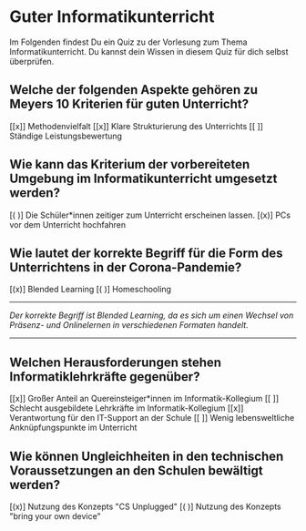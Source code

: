 <!--
author:   Negar Monir

email:    negar.monir@uni-hamburg.de

version:  0.0.1

language: de

narrator: US English Female

comment:  Hier findet ihr ein kurzes Quiz zu den Inhalten der Vorlesung Informatikunterricht.

link:     https://cdn.jsdelivr.net/chartist.js/latest/chartist.min.css

script:   https://cdn.jsdelivr.net/chartist.js/latest/chartist.min.js

-->

# Guter Informatikunterricht

Im Folgenden findest Du ein Quiz zu der Vorlesung zum Thema Informatikunterricht. Du kannst dein Wissen in diesem Quiz für dich selbst überprüfen.


## Welche der folgenden Aspekte gehören zu Meyers 10 Kriterien für guten Unterricht?

[[x]] Methodenvielfalt
[[x]] Klare Strukturierung des Unterrichts
[[ ]] Ständige Leistungsbewertung


## Wie kann das Kriterium der vorbereiteten Umgebung im Informatikunterricht umgesetzt werden?

[( )] Die Schüler*innen zeitiger zum Unterricht erscheinen lassen.
[(x)] PCs vor dem Unterricht hochfahren



## Wie lautet der korrekte Begriff für die Form des Unterrichtens in der Corona-Pandemie?


[(x)] Blended Learning
[( )] Homeschooling
****************************************

*Der korrekte Begriff ist Blended Learning, da es sich um einen Wechsel von Präsenz- und Onlinelernen in verschiedenen Formaten handelt.*

****************************************


## Welchen Herausforderungen stehen Informatiklehrkräfte gegenüber?

[[x]] Großer Anteil an Quereinsteiger*innen im Informatik-Kollegium
[[ ]] Schlecht ausgebildete Lehrkräfte im Informatik-Kollegium
[[x]] Verantwortung für den IT-Support an der Schule
[[ ]] Wenig lebensweltliche Anknüpfungspunkte im Unterricht


## Wie können Ungleichheiten in den technischen Voraussetzungen an den Schulen bewältigt werden?

[(x)] Nutzung des Konzepts "CS Unplugged"
[( )] Nutzung des Konzepts "bring your own device"

